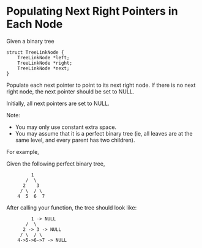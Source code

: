 # Populating Next Right Pointers in Each Node 


Given a binary tree  

```
struct TreeLinkNode {
    TreeLinkNode *left;
    TreeLinkNode *right;
    TreeLinkNode *next;
}
```

Populate each next pointer to point to its next right node. If there is no next right node, the next pointer should be set to NULL.  

Initially, all next pointers are set to NULL.  

Note:  

- You may only use constant extra space.  
- You may assume that it is a perfect binary tree (ie, all leaves are at the same level, and every parent has two children).  


For example,  

Given the following perfect binary tree,  


```
         1
       /  \
      2    3
     / \  / \
    4  5  6  7
```


After calling your function, the tree should look like:  


```
         1 -> NULL
       /  \
      2 -> 3 -> NULL
     / \  / \
    4->5->6->7 -> NULL
```









